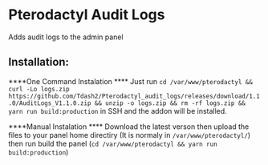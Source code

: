 # Pterodactyl Audit Logs
Adds audit logs to the admin panel

## Installation: 
****One Command Instalation **** Just run ``cd /var/www/pterodactyl && curl -Lo logs.zip https://github.com/Tdash2/Pterodactyl_audit_logs/releases/download/1.1.0/AuditLogs_V1.1.0.zip && unzip -o logs.zip && rm -rf logs.zip && yarn run build:production``  in SSH and the addon will be installed.

****Manual Instalation **** Download the latest verson then upload the files to your panel home directiry (It is normaly in ``/var/www/pterodactyl/``) then run build the panel (``cd /var/www/pterodactyl && yarn run build:production``)
